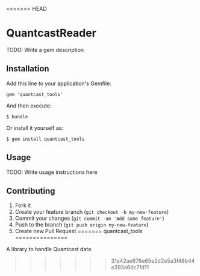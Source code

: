 <<<<<<< HEAD
# QuantcastReader

TODO: Write a gem description

## Installation

Add this line to your application's Gemfile:

    gem 'quantcast_tools'

And then execute:

    $ bundle

Or install it yourself as:

    $ gem install quantcast_tools

## Usage

TODO: Write usage instructions here

## Contributing

1. Fork it
2. Create your feature branch (`git checkout -b my-new-feature`)
3. Commit your changes (`git commit -am 'Add some feature'`)
4. Push to the branch (`git push origin my-new-feature`)
5. Create new Pull Request
=======
quantcast_tools
===============

A library to handle Quantcast data
>>>>>>> 31e42ae676e65e2d2e5a3f48b44e393a6dc7fd11
